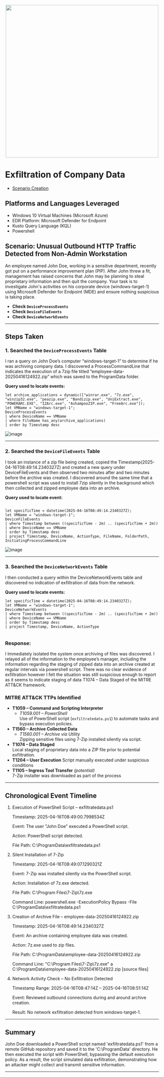 <p align="center">
  <img src="https://github.com/user-attachments/assets/1fdeab0f-54d0-40dd-a6e1-9a3fac3b5e5d" width="500">
</p>


# Exfiltration of Company Data
- [Scenario Creation](https://github.com/JordanDanielWest/Exfiltration-of-Company-Data/blob/main/Exfiltration%20of%20Company%20Data%20Event%20Creation.md)

## Platforms and Languages Leveraged
- Windows 10 Virtual Machines (Microsoft Azure)
- EDR Platform: Microsoft Defender for Endpoint
- Kusto Query Language (KQL)
- Powershell

##  Scenario: Unusual Outbound HTTP Traffic Detected from Non-Admin Workstation

An employee named John Doe, working in a sensitive department, recently got put on a performance improvement plan (PIP). After John threw a fit, management has raised concerns that John may be planning to steal proprietary information and then quit the company. Your task is to investigate John's activities on his corporate device (windows-target-1) using Microsoft Defender for Endpoint (MDE) and ensure nothing suspicious is taking place.


- **Check `DeviceProcessEvents`**
- **Check `DeviceFileEvents`**
- **Check `DeviceNetworkEvents`**

---

## Steps Taken

### 1. Searched the `DeviceProcessEvents` Table

I ran a query on John Doe’s computer “windows-target-1” to determine if he was archiving company data. I discovered a ProcessCommandLine that indicates the execution of a 7zip file titled “employee-data-20250416124922.zip” which was saved to the ProgramData folder.

**Query used to locate events:**

```kql
let archive_applications = dynamic(["winrar.exe", "7z.exe", "winzip32.exe", "peazip.exe", "Bandizip.exe", "UniExtract.exe", "POWERARC.EXE", "IZArc.exe", "AshampooZIP.exe", "FreeArc.exe"]);
let VMName = "windows-target-1";
DeviceProcessEvents
| where DeviceName == VMName
| where FileName has_any(archive_applications)
| order by Timestamp desc

```
![image](https://github.com/user-attachments/assets/c6a6ebff-c56e-4cbe-b530-a3d1688507cc)


---

### 2. Searched the `DeviceFileEvents` Table

I took an instance of a zip file being created, copied the Timestamp(2025-04-16T08:49:14.2340327Z) and created a new query under DeviceFileEvents and then observed two minutes after and two minutes before the archive was created. I discovered around the same time that a powershell script was used to install 7zip silently in the background which then collected and zipped employee data into an archive.

**Query used to locate event:**

```kql

let specificTime = datetime(2025-04-16T08:49:14.2340327Z);
let VMName = "windows-target-1";
DeviceFileEvents
| where Timestamp between ((specificTime - 2m) .. (specificTime + 2m))
| where DeviceName == VMName
| order by Timestamp desc
| project Timestamp, DeviceName, ActionType, FileName, FolderPath, InitiatingProcessCommandLine

```
![image](https://github.com/user-attachments/assets/8154f089-7ecd-45b7-8606-3d38b7f905e5)



---

### 3. Searched the `DeviceNetworkEvents` Table

I then conducted a query within the DeviceNetworkEvents table and discovered no indication of exfiltration of data from the network.

**Query used to locate events:**

```kql
let specificTime = datetime(2025-04-16T08:49:14.2340327Z);
let VMName = "windows-target-1";
DeviceNetworkEvents
| where Timestamp between ((specificTime - 2m) .. (specificTime + 2m))
| where DeviceName == VMName
| order by Timestamp desc
| project Timestamp, DeviceName, ActionType


```



### Response:

I Immediately isolated the system once archiving of files was discovered.
I relayed all of the information to the employee’s manager, including the information regarding the staging of zipped data into an archive created at regular intervals via powershell script. There was no clear evidence of exfiltration however I felt the situation was still suspicious enough to report as it seems to indicate staging of data T1074 – Data Staged of the MITRE ATT&CK framework.


### MITRE ATT&CK TTPs Identified
- **T1059 – Command and Scripting Interpreter**
  - *T1059.001 – PowerShell*  
	Use of PowerShell script (`exfiltratedata.ps1`) to automate tasks and bypass execution policies.
- **T1560 – Archive Collected Data**
  - *T1560.001 – Archive via Utility*  
	Zipping sensitive files using 7-Zip installed silently via script.
- **T1074 – Data Staged**  
Local staging of proprietary data into a ZIP file prior to potential exfiltration.
- **T1204 – User Execution** 
Script manually executed under suspicious conditions
- **T1105 – Ingress Tool Transfer** *(potential)*  
7-Zip installer was downloaded as part of the process



---

## Chronological Event Timeline 

1. Execution of PowerShell Script – exfiltratedata.ps1

    Timestamp: 2025-04-16T08:49:00.7998534Z

    Event: The user "John Doe" executed a PowerShell script.

    Action: PowerShell script detected.

    File Path: C:\ProgramData\exfiltratedata.ps1

2. Silent Installation of 7-Zip

    Timestamp: 2025-04-16T08:49:07.1290321Z

    Event: 7-Zip was installed silently via the PowerShell script.

    Action: Installation of 7z.exe detected.

    File Path: C:\Program Files\7-Zip\7z.exe

    Command Line: powershell.exe -ExecutionPolicy Bypass -File C:\ProgramData\exfiltratedata.ps1

3. Creation of Archive File – employee-data-20250416124922.zip

    Timestamp: 2025-04-16T08:49:14.2340327Z

    Event: An archive containing employee data was created.

    Action: 7z.exe used to zip files.

    File Path: C:\ProgramData\employee-data-20250416124922.zip

    Command Line: "C:\Program Files\7-Zip\7z.exe" a C:\ProgramData\employee-data-20250416124922.zip [source files]

4. Network Activity Check – No Exfiltration Detected

    Timestamp Range: 2025-04-16T08:47:14Z – 2025-04-16T08:51:14Z

    Event: Reviewed outbound connections during and around archive creation.

    Result: No network exfiltration detected from windows-target-1.
---

## Summary

John Doe downloaded a PowerShell script named 'exfiltratedata.ps1' from a remote GitHub repository and saved it to the 'C:\ProgramData\' directory. He then executed the script with PowerShell, bypassing the default execution policy. As a result, the script simulated data exfiltration, demonstrating how an attacker might collect and transmit sensitive information.

---

